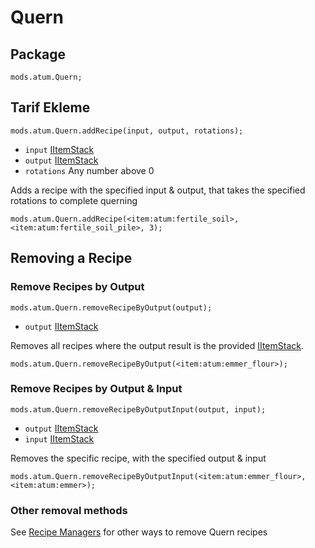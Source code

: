 # Quern

## Package
`mods.atum.Quern;`

## Tarif Ekleme

`mods.atum.Quern.addRecipe(input, output, rotations);`

- `input` [IItemStack](/vanilla/api/items/IItemStack)
- `output` [IItemStack](/vanilla/api/items/IItemStack)
- `rotations` Any number above 0

Adds a recipe with the specified input & output, that takes the specified rotations to complete querning

```zenscript
mods.atum.Quern.addRecipe(<item:atum:fertile_soil>, <item:atum:fertile_soil_pile>, 3);
```

## Removing a Recipe

### Remove Recipes by Output

`mods.atum.Quern.removeRecipeByOutput(output);`

- `output` [IItemStack](/vanilla/api/items/IItemStack)

Removes all recipes where the output result is the provided [IItemStack](/vanilla/api/items/IItemStack).

```zenscript
mods.atum.Quern.removeRecipeByOutput(<item:atum:emmer_flour>);
```

### Remove Recipes by Output & Input

`mods.atum.Quern.removeRecipeByOutputInput(output, input);`

- `output` [IItemStack](/vanilla/api/items/IItemStack)
- `input` [IItemStack](/vanilla/api/items/IItemStack)

Removes the specific recipe, with the specified output & input

```zenscript
mods.atum.Quern.removeRecipeByOutputInput(<item:atum:emmer_flour>, <item:atum:emmer>);
```

### Other removal methods

See [Recipe Managers](/recipes/recipe_managers) for other ways to remove Quern recipes
